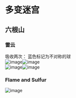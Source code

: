 # 多变迷宫
## 六根山
### 雷云

吸收两次： 蓝色标记为不对称的球  
![image](https://github.com/MnFeN/FFXIV_Trigger/assets/85232361/87763ea6-ca3e-45fa-afb2-a91a84835dd1)![image](https://github.com/MnFeN/FFXIV_Trigger/assets/85232361/1516ae7b-022c-43c0-9f82-d43ffbd37a18)  
![image](https://github.com/MnFeN/FFXIV_Trigger/assets/85232361/b2757edc-760d-4b42-b8c0-d50d847f1edf)![image](https://github.com/MnFeN/FFXIV_Trigger/assets/85232361/f08e05eb-91b6-4ca6-ad2d-26dfdafe18f0)


### Flame and Sulfur
![image](https://github.com/MnFeN/FFXIV_Trigger/assets/85232361/c412b259-2a77-42ed-a7d7-7386fb98bb7d)  
